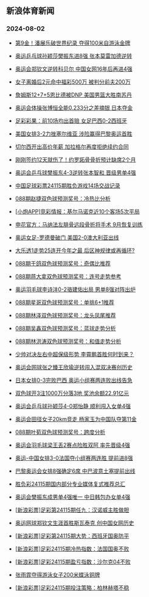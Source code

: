 ## 新浪体育新闻 
### 2024-08-02

+ [第9金！潘展乐破世界纪录 夺得100米自游泳金牌](https://sports.sina.com.cn/others/swim/2024-08-01/doc-inchavum8334090.shtml)

+ [奥运乒乓球孙颖莎樊振东进8强 张本莫雷加德逆转](https://sports.sina.com.cn/others/pingpang/2024-08-01/doc-inchavuh6353194.shtml)

+ [奥运会郑钦文逆转科贝尔 中国女网16年后再进4强](https://sports.sina.com.cn/tennis/china/2024-07-31/doc-incfzyqu3564984.shtml)

+ [女子离婚后2元命中福彩500万 被判分前夫200万](https://sports.sina.com.cn/l/2024-08-01/doc-inchavuk3123544.shtml)

+ [詹姆斯12+7+5恩比德被DNP 美国男篮大胜南苏丹](https://sports.sina.com.cn/basketball/nba/2024-08-01/doc-inchavup5096232.shtml)

+ [奥运会体操张博恒全能0.233分之差摘银 日本夺金](https://sports.sina.com.cn/others/ticao/2024-08-01/doc-incharnr5223719.shtml)

+ [足彩彩果：前10场均出首赔 女足巴西0-2西班牙](https://sports.sina.com.cn/l/2024-08-01/doc-inchavup5104827.shtml)

+ [美国女排3-2力挫塞尔维亚 涉险赢得巴黎奥运首胜](https://sports.sina.com.cn/others/volleyball/2024-08-01/doc-inchavum8318791.shtml)

+ [切尔西开出高价年薪 加拉格尔再度拒绝续约合同](https://sports.sina.com.cn/g/pl/2024-08-01/doc-inchcaai8232642.shtml)

+ [刚刚签约12天就伤了！约罗跖骨骨折预计缺席2个月](https://sports.sina.com.cn/g/pl/2024-08-01/doc-inchcaai8237697.shtml)

+ [奥运会乒乓球樊振东4-3逆转张本智和 晋级男单4强](https://sports.sina.com.cn/others/pingpang/2024-08-02/doc-incheivt7705723.shtml)

+ [中国足球彩票24115期胜负游戏14场交战记录](https://sports.sina.com.cn/l/2024-08-01/doc-inchavum8331272.shtml)

+ [088期赵捷双色球预测奖号：冷热比分析](https://sports.sina.com.cn/l/2024-08-01/doc-inchcaae6286386.shtml)

+ [[小炮APP]竞彩情报：基尔马诺克近10个客场5次平局](https://sports.sina.com.cn/l/2024-08-01/doc-inchavuh6354508.shtml)

+ [申花官方：马纳法左腓骨远段骨折将手术 9月恢复训练](https://sports.sina.com.cn/china/2024-08-01/doc-inchcaah3056873.shtml)

+ [奥运女足-罗德曼破门 美国2-0澳大利亚出线](https://sports.sina.com.cn/g/2024-08-01/doc-incharnk6467135.shtml)

+ [大乐透1走势25连开今年之最 后区神规律或再循环?](https://sports.sina.com.cn/l/2024-08-01/doc-inchchkf8151757.shtml)

+ [088期于鸽双色球预测奖号：奇偶比推荐](https://sports.sina.com.cn/l/2024-08-01/doc-inchcaai8249598.shtml)

+ [088期蒋大拿双色球预测奖号：连号走势参考](https://sports.sina.com.cn/l/2024-08-01/doc-inchcaah3060194.shtml)

+ [奥运羽毛球李诗沣0-2骆建佑出局 男单8强对阵出炉](https://sports.sina.com.cn/others/badmin/2024-08-01/doc-inchecpx4596787.shtml)

+ [088期星哥双色球预测奖号：单挑6+1推荐](https://sports.sina.com.cn/l/2024-08-01/doc-inchcaam5026131.shtml)

+ [088期林泽双色球预测奖号：龙头凤尾推荐](https://sports.sina.com.cn/l/2024-08-01/doc-inchcaae6284699.shtml)

+ [088期吴鑫双色球预测奖号：蓝球走势分析](https://sports.sina.com.cn/l/2024-08-01/doc-inchcaae6281202.shtml)

+ [088期林洪涛双色球预测奖号：和值走势分析](https://sports.sina.com.cn/l/2024-08-01/doc-inchcaah3062343.shtml)

+ [少帅对决左右中超保级形势 李霄鹏首胜何时到来？](https://sports.sina.com.cn/china/2024-08-01/doc-inchcaam5020289.shtml)

+ [奥运会网球张之臻王欣瑜逆转闯入混双决赛创历史](https://sports.sina.com.cn/tennis/china/2024-08-01/doc-inchecpu2637770.shtml)

+ [日本女排0-3完败巴西 奥运小组赛两连败出线告急](https://sports.sina.com.cn/others/volleyball/2024-08-01/doc-inchecpv7789339.shtml)

+ [双色球开3注1000万分落3地 奖池余额22.91亿元](https://sports.sina.com.cn/l/2024-08-01/doc-inchecpv7809732.shtml)

+ [奥运会乒乓球孙颖莎4-0郑怡静 顺利闯入女单4强](https://sports.sina.com.cn/others/pingpang/2024-08-01/doc-incheivv4469784.shtml)

+ [奥运会田径女子20km竞走 杨家玉为中国队夺第11金](https://sports.sina.com.cn/others/athletics/2024-08-01/doc-inchcsxz7995107.shtml)

+ [088期叶荀双色球预测奖号：跨度分析](https://sports.sina.com.cn/l/2024-08-01/doc-inchcaah3058940.shtml)

+ [奥运会羽毛球梁王丢2赛点险胜双阿 率先晋级4强](https://sports.sina.com.cn/others/badmin/2024-08-01/doc-inchcxfu5963179.shtml)

+ [奥运-中国女排3-0法国夺小组赛两连胜 提前进8强](https://sports.sina.com.cn/others/volleyball/2024-08-02/doc-incheumn2313751.shtml)

+ [巴黎奥运会女排8强确定6席 中巴波意土塞提前出线](https://sports.sina.com.cn/others/volleyball/2024-08-02/doc-incheumk5544468.shtml)

+ [胜负彩24115期国内部分专业媒体复式推荐总汇](https://sports.sina.com.cn/l/2024-08-01/doc-inchcnsa2889354.shtml)

+ [奥运会樊振东成男单4强唯一 中日韩包办女单4强](https://sports.sina.com.cn/others/pingpang/2024-08-02/doc-incheyth5436967.shtml)

+ [[新浪彩票]足彩第24115期任九：汉诺威主胜做胆](https://sports.sina.com.cn/l/2024-08-02/doc-inchfezh2093337.shtml)

+ [奥运网球郑钦文生涯首胜斯瓦泰克 创中国女网历史](https://sports.sina.com.cn/tennis/china/2024-08-01/doc-inchcxfx7914345.shtml)

+ [[新浪彩票]足彩第24115期大势：西班牙国奥防平](https://sports.sina.com.cn/l/2024-08-02/doc-inchfezh2092991.shtml)

+ [[新浪彩票]足彩24115期冷热指数：法国国奥不败](https://sports.sina.com.cn/l/2024-08-02/doc-incheytk2217903.shtml)

+ [[新浪彩票]足彩24115期盈亏指数：沙尔克04不败](https://sports.sina.com.cn/l/2024-08-02/doc-inchfeze5316835.shtml)

+ [张雨霏夺得游泳女子200米蝶泳铜牌](https://sports.sina.com.cn/others/swim/2024-08-02/doc-inchfezi7246938.shtml)

+ [[新浪彩票]足彩24115期投注策略：柏林赫塔不稳](https://sports.sina.com.cn/l/2024-08-02/doc-inchfezi7243059.shtml)


